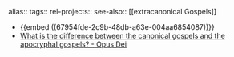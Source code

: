 alias::
tags::
rel-projects::
see-also:: [[extracanonical Gospels]]

- {{embed ((67954fde-2c9b-48db-a63e-004aa6854087))}}
- [What is the difference between the canonical gospels and the apocryphal gospels? - Opus Dei](https://opusdei.org/en/article/what-is-the-difference-between-the-canonical-gospels-and-the-apocryphal-gospels/)